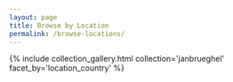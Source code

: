 ```yaml
---
layout: page
title: Browse by Location
permalink: /browse-locations/
---
```


{% include collection_gallery.html collection='janbrueghel' facet_by='location_country' %}
